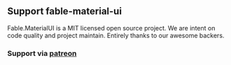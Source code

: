 ## Support fable-material-ui
Fable.MaterialUI is a MIT licensed open source project. We are intent on code quality and project maintain. Entirely thanks to our awesome backers.

### Support via [patreon](https://www.patreon.com/mvsmal)
